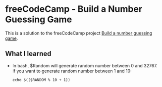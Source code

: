 # freeCodeCamp - Build a Number Guessing Game

This is a solution to the freeCodeCamp project [Build a number guessing game](https://www.freecodecamp.org/learn/relational-database/build-a-number-guessing-game-project/build-a-number-guessing-game).

## What I learned

- In bash, $Random will generate random number between 0 and 32767. If you want to generate random number between 1 and 10:
    ```
    echo $(($RANDOM % 10 + 1))
    ```